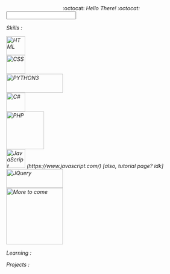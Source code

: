 <!--
### Hi there 👋


**MansiAyer/MansiAyer** is a ✨ _special_ ✨ repository because its `README.md` (this file) appears on your GitHub profile.

Here are some ideas to get you started:

- 🔭 I’m currently working on ...
- 🌱 I’m currently learning ...
- 👯 I’m looking to collaborate on ...
- 🤔 I’m looking for help with ...
- 💬 Ask me about ...
- 📫 How to reach me: ...
- 😄 Pronouns: ...
- ⚡ Fun fact: ...
-->


<div align="center"> :octocat: <i>Hello There!<i> :octocat: <span> </div>
<input type="text" pattern="/general kenobi/i"/>
   
<!--
   Skills : 
       [![HTML](https://www.w3.org/html/logo/badge/html5-badge-h-solo.png)](http://www.w3.org/html/logo/) 
       [![CSS](https://upload.wikimedia.org/wikipedia/commons/6/62/CSS3_logo.svg)](https://commons.wikimedia.org/wiki/File:CSS3_logo.svg) 
       [![PYTHON3](https://www.python.org/static/community_logos/python-logo-generic.svg)](https://www.python.org/community/logos/) 
       [![C#](https://upload.wikimedia.org/wikipedia/commons/0/0d/C_Sharp_wordmark.svg)](https://commons.wikimedia.org/wiki/File:C_Sharp_wordmark.svg) 
       [![PHP](https://www.php.net/images/logos/new-php-logo.svg)](https://www.php.net/download-logos.php) 
       [![JavaScript](idk bruh)](https://www.javascript.com/) [also, tutorial page? idk](https://javascript.info/)
       [![JQuery](much legal, such scare)](https://brand.jquery.org/logos/#the-mark) 
       [![More to come](http://cdn2.scratch.mit.edu/get_image/gallery/981806_170x100.png)](https://www.deviantart.com/annefaizuani/art/FREE-TO-USE-Loading-animation-483231761) 
   -->
  
   <p> Skills : </p>
   <div>
      <div> <a href="http://www.w3.org/html/logo/" style="text-decoration:none"> <img alt="HTML" src="https://www.w3.org/html/logo/badge/html5-badge-h-solo.png" width="50" height="50"></a> </div>
      <div> <a href="https://commons.wikimedia.org/wiki/File:CSS3_logo.svg" style="text-decoration:none"> <img alt="CSS" src="https://upload.wikimedia.org/wikipedia/commons/6/62/CSS3_logo.svg" width="50" height="50"></a> </div>
      <div> <a href="https://www.python.org/community/logos/" style="text-decoration:none"> <img alt="PYTHON3" src="https://www.python.org/static/community_logos/python-logo-generic.svg" width="150" height="50"></a> </div>
      <div> <a href="https://commons.wikimedia.org/wiki/File:C_Sharp_wordmark.svg" style="text-decoration:none"> <img alt="C#" src="https://upload.wikimedia.org/wikipedia/commons/0/0d/C_Sharp_wordmark.svg" width="50" height="50"></a> </div>
      <div> <a href="https://www.php.net/download-logos.php" style="text-decoration:none"> <img alt="PHP" src="https://www.php.net/images/logos/new-php-logo.svg" width="100" height="100"></a> </div>
      <div> <a href="https://javascript.info/" style="text-decoration:none"> <img alt="JavaScript" src="https://seeklogo.net/wp-content/uploads/2015/07/javascript-logo-vector-download.jpg" width="50" height="50"></a> (https://www.javascript.com/) [also, tutorial page? idk]</div>
      <div> <a href="https://brand.jquery.org/logos/#the-mark" style="text-decoration:none"> <img alt="JQuery" src="https://upload.wikimedia.org/wikipedia/commons/thumb/f/fd/JQuery-Logo.svg/1200px-JQuery-Logo.svg.png" width="150" height="50"></a> </div>
      <div> <a href="https://www.deviantart.com/annefaizuani/art/FREE-TO-USE-Loading-animation-483231761" style="text-decoration:none"> <img alt="More to come" src="http://cdn2.scratch.mit.edu/get_image/gallery/981806_170x100.png" width="150" height="150"></a> </div>
      
   </div>   
   
   <p> Learning :
   </p>
   
   <p> Projects :
   </p>
   
  <!-- 
-->
   
